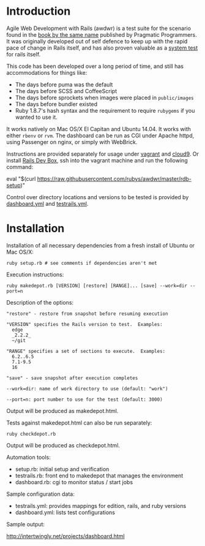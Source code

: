 Introduction
============

Agile Web Development with Rails (awdwr) is a test suite for the scenario
found in the
[book by the same name](https://pragprog.com/titles/rails6) published by Pragmatic Programmers.  It was originally developed out of self defence to keep up with the rapid pace of change in Rails itself, and has also proven valuable as a [system test](https://github.com/rails/rails/blob/master/RELEASING_RAILS.md#is-sam-ruby-happy--if-not-make-him-happy) for rails itself.

This code has been developed over a long period of time, and still has
accommodations for things like:

  * The days before puma was the default
  * The days before SCSS and CoffeeScript
  * The days before sprockets when images were placed in `public/images`
  * The days before bundler existed
  * Ruby 1.8.7's hash syntax and the requirement to require `rubygems` if
    you wanted to use it.

It works natively on Mac OS/X El Capitan and Ubuntu 14.04.  It works with
either `rbenv` or `rvm`.  The dashboard can be run as CGI under Apache httpd,
using Passenger on nginx, or simply with WebBrick.

Instructions are provided separately for usage under [vagrant](vagrant#readme)
and [cloud9](cloud9.md).  Or install
[Rails Dev Box](https://github.com/rails/rails-dev-box#readme), ssh into the vagrant machine and run the following command:

  eval "$(curl https://raw.githubusercontent.com/rubys/awdwr/master/rdb-setup)"

Control over directory locations and versions to be tested is provided by
[dashboard.yml](dashboard.yml) and [testrails.yml](testrails.yml).

Installation
============

Installation of all necessary dependencies from a fresh install of Ubuntu or
Mac OS/X:

    ruby setup.rb # see comments if dependencies aren't met

Execution instructions:

    ruby makedepot.rb [VERSION] [restore] [RANGE]... [save] --work=dir --port=n

Description of the options:

    "restore" - restore from snapshot before resuming execution

    "VERSION" specifies the Rails version to test.  Examples:
      edge
      _2.2.2_
      ~/git

    "RANGE" specifies a set of sections to execute.  Examples:
      6.2..6.5
      7.1-9.5
      16

    "save" - save snapshot after execution completes

    --work=dir: name of work directory to use (default: "work")

    --port=n: port number to use for the test (default: 3000)

Output will be produced as makedepot.html.

Tests against makedepot.html can also be run separately:

    ruby checkdepot.rb

Output will be produced as checkdepot.html.

Automation tools:

  * setup.rb:     initial setup and verification
  * testrails.rb: front end to makedepot that manages the environment
  * dashboard.rb: cgi to monitor status / start jobs

Sample configuration data:

  * testrails.yml: provides mappings for edition, rails, and ruby versions
  * dashboard.yml: lists test configurations

Sample output:

  http://intertwingly.net/projects/dashboard.html
